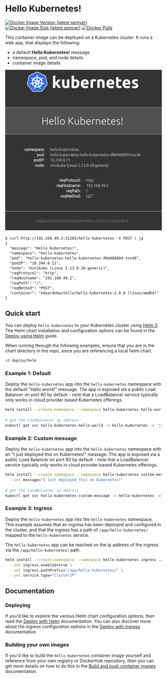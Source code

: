 # Hello Kubernetes!

[![Docker Image Version (latest semver)](https://img.shields.io/docker/v/eduardobaitello/hello-kubernetes?sort=semver)](https://hub.docker.com/repository/docker/eduardobaitello/hello-kubernetes) [![Docker Image Size (latest semver)](https://img.shields.io/docker/image-size/eduardobaitello/hello-kubernetes?sort=semver)](https://hub.docker.com/repository/docker/eduardobaitello/hello-kubernetes) [![Docker Pulls](https://img.shields.io/docker/pulls/eduardobaitello/hello-kubernetes)](https://hub.docker.com/repository/docker/eduardobaitello/hello-kubernetes)

This container image can be deployed on a Kubernetes cluster. It runs a web app, that displays the following:

- a default **Hello Kubernetes!** message
- namespace, pod, and node details
- container image details

![Hello Kubernetes! from the hello-kubernetes image](hello-kubernetes.png)

```
$ curl http://192.168.49.2:31285/hello-kubernetes -X POST | jq 
{
  "message": "Hello Kubernetes!",
  "namespace": "hello-kubernetes",
  "pod": "hello-kubernetes-hello-kubernetes-d9d468894-tns46",
  "podIP": "10.244.0.11",
  "node": "minikube (Linux 5.13.0-28-generic)",
  "reqProtocol": "http",
  "reqHostname": "192.168.49.2",
  "reqPath": "/",
  "reqMethod": "POST",
  "container": "eduardobaitello/hello-kubernetes:2.0.0 (linux/amd64)"
}
```

## Quick start

You can deploy `hello-kubernetes` to your Kubernetes cluster using [Helm 3](https://helm.sh/docs/intro/install/). The Helm chart installation and configuration options can be found in the [Deploy using Helm](docs/deploy-using-helm.md) guide.

When running through the following examples, ensure that you are in the chart directory in the repo, since you are referencing a local helm chart.

```bash
cd deploy/helm
```

### Example 1: Default

Deploy the `hello-kubernetes` app into the `hello-kubernetes` namespace with the default "Hello world!" message. The app is exposed via a public Load Balancer on port 80 by default - note that a LoadBalancer service typically only works in cloud provider based Kubernetes offerings.

```bash
helm install --create-namespace --namespace hello-kubernetes hello-world ./hello-kubernetes

# get the LoadBalancer ip address.
kubectl get svc hello-kubernetes-hello-world -n hello-kubernetes -o 'jsonpath={ .status.loadBalancer.ingress[0].ip }'
```

### Example 2: Custom message

Deploy the `hello-kubernetes` app into the `hello-kubernetes` namespace with an "I just deployed this on Kubernetes!" message. The app is exposed via a public Load Balancer on port 80 by default - note that a LoadBalancer service typically only works in cloud provider based Kubernetes offerings.

```bash
helm install --create-namespace --namespace hello-kubernetes custom-message ./hello-kubernetes \
  --set message="I just deployed this on Kubernetes!"

# get the LoadBalancer ip address.
kubectl get svc hello-kubernetes-custom-message -n hello-kubernetes -o 'jsonpath={ .status.loadBalancer.ingress[0].ip }'
```

### Example 3: Ingress

Deploy the `hello-kubernetes` app into the `hello-kubernetes` namespace. This example assumes that an ingress has been deployed and configured in the cluster, and that the ingress has a path of `/app/hello-kubernetes/` mapped to the `hello-kubernetes` service.

The `hello-kubernetes` app can be reached on the ip address of the ingress via the `/app/hello-kubernetes/` path.

```bash
helm install --create-namespace --namespace hello-kubernetes ingress ./hello-kubernetes \
  --set ingress.enabled=true \
  --set ingress.pathPrefix="/app/hello-kubernetes/" \
  --set service.type="ClusterIP"
```

## Documentation

### Deploying

If you'd like to explore the various Helm chart configuration options, then read the [Deploy with Helm](docs/deploy-using-helm.md) documentation. You can also discover more about the ingress configuration options in the [Deploy with ingress](docs/deploy-with-ingress.md) documentation

### Building your own images

If you'd like to build the `hello-kubernetes` container image yourself and reference from your own registry or DockerHub repository, then you can get more details on how to do this in the [Build and push container images](docs/build-and-push-container-images.md) documentation.
